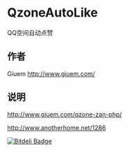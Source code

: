 QzoneAutoLike
=============

QQ空间自动点赞

作者
--------------

Giuem http://www.giuem.com/

说明
----------------

http://www.giuem.com/qzone-zan-php/

http://www.anotherhome.net/1286


[![Bitdeli Badge](https://d2weczhvl823v0.cloudfront.net/DIYgod/qzoneautolike/trend.png)](https://bitdeli.com/free "Bitdeli Badge")

